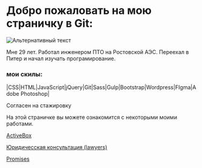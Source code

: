 


# Добро пожаловать на мою страничку в Git:

![Альтернативный текст](https://sun9-15.userapi.com/zmo0OyjmhC7kbn_WJHpLOBNhMH3vlEblGao62g/Kw1SHLteaG8.jpg)

Мне 29 лет. Работал инженером ПТО на Ростовской АЭС. Переехал в Питер и начал изучать програмирование. 
### мои скилы: 

|CSS|HTML|JavaScript|jQuery|Git|Sass|Gulp|Bootstrap|Wordpress|FIgma|Adobe Photoshop|

Согласен на стажировку

На этой страничке вы можете ознакомится с некоторыми моими работами. 

[ActiveBox](https://lunyak.github.io/ActiveBox "1")

[Юридичесская консультация (lawyers)](https://lunyak.github.io/lawyers "2")

[Promises](https://lunyak.github.io/Love "3")

